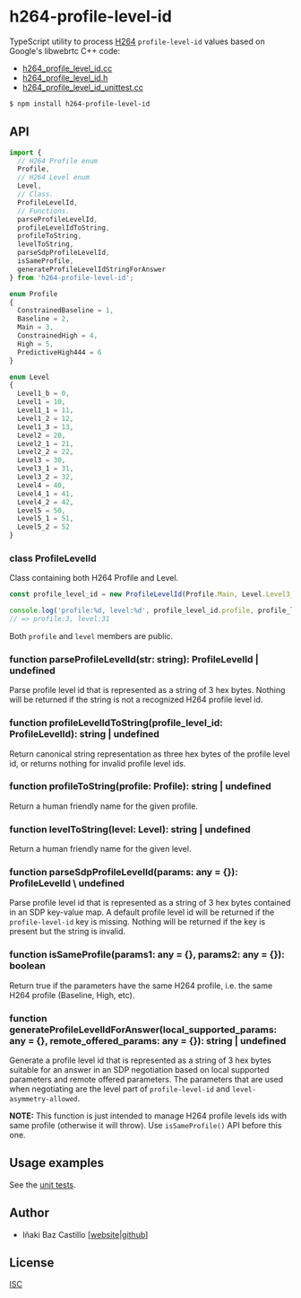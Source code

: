 # h264-profile-level-id

TypeScript utility to process [H264](https://tools.ietf.org/html/rfc6184) `profile-level-id` values based on Google's libwebrtc C++ code:
- [h264_profile_level_id.cc](https://webrtc.googlesource.com/src/+/refs/heads/main/api/video_codecs/h264_profile_level_id.cc)
- [h264_profile_level_id.h](https://webrtc.googlesource.com/src/+/refs/heads/main/api/video_codecs/h264_profile_level_id.h)
- [h264_profile_level_id_unittest.cc](https://webrtc.googlesource.com/src/+/refs/heads/main/api/video_codecs/test/h264_profile_level_id_unittest.cc)

```bash
$ npm install h264-profile-level-id
```

## API

```ts
import {
  // H264 Profile enum
  Profile,
  // H264 Level enum
  Level,
  // Class.
  ProfileLevelId,
  // Functions.
  parseProfileLevelId,
  profileLevelIdToString,
  profileToString,
  levelToString,
  parseSdpProfileLevelId,
  isSameProfile,
  generateProfileLevelIdStringForAnswer
} from 'h264-profile-level-id';
```

```ts
enum Profile
{
  ConstrainedBaseline = 1,
  Baseline = 2,
  Main = 3,
  ConstrainedHigh = 4,
  High = 5,
  PredictiveHigh444 = 6
}
```

```ts
enum Level
{
  Level1_b = 0,
  Level1 = 10,
  Level1_1 = 11,
  Level1_2 = 12,
  Level1_3 = 13,
  Level2 = 20,
  Level2_1 = 21,
  Level2_2 = 22,
  Level3 = 30,
  Level3_1 = 31,
  Level3_2 = 32,
  Level4 = 40,
  Level4_1 = 41,
  Level4_2 = 42,
  Level5 = 50,
  Level5_1 = 51,
  Level5_2 = 52
}
```

### class ProfileLevelId

Class containing both H264 Profile and Level.

```js
const profile_level_id = new ProfileLevelId(Profile.Main, Level.Level3_1);

console.log('profile:%d, level:%d', profile_level_id.profile, profile_level_id.level);
// => profile:3, level:31
```

Both `profile` and `level` members are public.

### function parseProfileLevelId(str: string): ProfileLevelId \| undefined

Parse profile level id that is represented as a string of 3 hex bytes. Nothing will be returned if the string is not a recognized H264 profile level id.


### function profileLevelIdToString(profile_level_id: ProfileLevelId): string \| undefined

Return canonical string representation as three hex bytes of the profile level id, or returns nothing for invalid profile level ids.

### function profileToString(profile: Profile): string \| undefined

Return a human friendly name for the given profile.

### function levelToString(level: Level): string \| undefined

Return a human friendly name for the given level.

### function parseSdpProfileLevelId(params: any = {}): ProfileLevelId \ undefined

Parse profile level id that is represented as a string of 3 hex bytes contained in an SDP key-value map. A default profile level id will be returned if the `profile-level-id` key is missing. Nothing will be returned if the key is present but the string is invalid.

### function isSameProfile(params1: any = {}, params2: any = {}): boolean

Return true if the parameters have the same H264 profile, i.e. the same H264 profile (Baseline, High, etc).

### function generateProfileLevelIdForAnswer(local_supported_params: any = {}, remote_offered_params: any = {}): string \| undefined

Generate a profile level id that is represented as a string of 3 hex bytes suitable for an answer in an SDP negotiation based on local supported parameters and remote offered parameters. The parameters that are used when negotiating are the level part of `profile-level-id` and `level-asymmetry-allowed`.

**NOTE:** This function is just intended to manage H264 profile levels ids with same profile (otherwise it will throw). Use `isSameProfile()` API before this one.


## Usage examples

See the [unit tests](src/tests/test.js).


## Author

* Iñaki Baz Castillo [[website](https://inakibaz.me)|[github](https://github.com/ibc/)]


## License

[ISC](./LICENSE)
